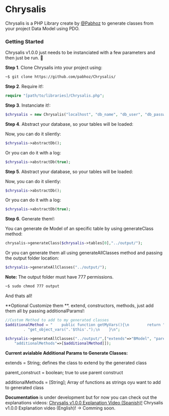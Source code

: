 # Chrysalis
Chrysalis is a PHP Library create by [@Pabhoz](https://github.com/pabhoz) to generate classes from your project Data Model using PDO.

### Getting Started
Chrysalis v1.0.0 just needs to be instanciated with a few parameters and then just be run. 🙌

**Step 1**. Clone Chrysalis into your project using:
```bash
~$ git clone https://github.com/pabhoz/Chrysalis/
```

**Step 2**. Require it!:
```php
require "[path/to/libraries]/Chrysalis.php";
```

**Step 3**. Instanciate it!:
```php
$chrysalis = new Chrysalis("localhost", "db_name", "db_user", "db_password");
```

**Step 4**. Abstract your database, so your tables will be loaded:

Now, you can do it sliently:
```php
$chrysalis->abstractDb();
```

Or you can do it with a log:
```php
$chrysalis->abstractDb(true);
```
**Step 5**. Abstract your database, so your tables will be loaded:

Now, you can do it sliently:
```php
$chrysalis->abstractDb();
```

Or you can do it with a log:
```php
$chrysalis->abstractDb(true);
```
**Step 6**. Generate them!:

You can generate de Model of an specific table by using generateClass method:
```php
chrysalis->generateClass($chrysalis->tables[0],"../output/");
```

Or you can generate them all using generateAllClasses method and passing the output folder location:
```php
$chrysalis->generateAllClasses("../output/");
```

**Note:** The output folder must have 777 permissions.
```bash
~$ sudo chmod 777 output
```
And thats all!

**Optional Customize them **. extend, constructors, methods, just add them all by passing additionalParams!:
```php
//Custom Method to add to my generated classes
$additionalMethod = "    public function getMyVars(){\n        return "
        . "get_object_vars(".'$this'.");\n    }\n";
        
$chrysalis->generateAllClasses("../output/",["extends"=>"BModel", "parent_construct" => true,
    "additionalMethods"=>[$additionalMethod]]);
```
**Current avialable Additional Params to Generate Classes:**

extends = String; defines the class to extend by the generated class

parent_construct = boolean; true to use parent construct

additionalMethods = [String]; Array of functions as strings oyu want to add to generated class

**Documentation** is under development but for now you can check out the explanations videos:
[Chrysalis v1.0.0 Explanation Video (Spanish)!](https://youtu.be/kDH0Goa_fYg)
Chrysalis v1.0.0 Explanation video (English)! -> Comming soon.



